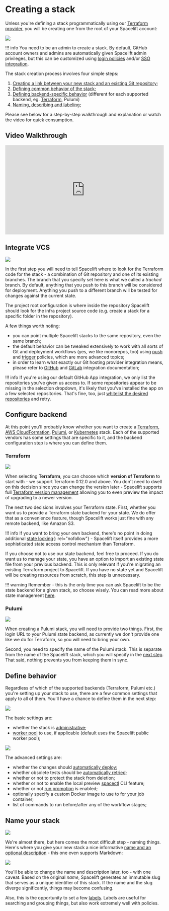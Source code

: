 # Creating a stack

Unless you're defining a stack programmatically using our [Terraform provider](../../vendors/terraform/terraform-provider.md), you will be creating one from the root of your Spacelift account:

![](<../../assets/screenshots/Screen Shot 2022-06-29 at 2.49.35 PM.png>)

!!! info
    You need to be an admin to create a stack. By default, GitHub account owners and admins are automatically given Spacelift admin privileges, but this can be customized using [login policies](../policy/login-policy.md) and/or [SSO integration](../../integrations/single-sign-on/README.md).

The stack creation process involves four simple steps:

1. [Creating a link between your new stack and an existing Git repository](#integrate-vcs);
2. [Defining common behavior of the stack](#define-behavior);
3. [Defining backend-specific behavior](creating-a-stack.md#configure-backend) (different for each supported backend, eg. [Terraform](creating-a-stack.md#terraform), Pulumi)
4. [Naming, describing and labeling](creating-a-stack.md#name-your-stack);

Please see below for a step-by-step walkthrough and explanation or watch the video for quick consumption.

## Video Walkthrough

<div style="padding:56.25% 0 0 0;position:relative;"><iframe src="https://player.vimeo.com/video/754434842?h=fbaba4baf5&amp;badge=0&amp;autopause=0&amp;player_id=0&amp;app_id=58479" frameborder="0" allow="autoplay; fullscreen; picture-in-picture" allowfullscreen style="position:absolute;top:0;left:0;width:100%;height:100%;" title="Creating a Stack"></iframe></div><script src="https://player.vimeo.com/api/player.js"></script>

## Integrate VCS

![](<../../assets/screenshots/Screen Shot 2022-06-29 at 2.50.40 PM.png>)

In the first step you will need to tell Spacelift where to look for the Terraform code for the stack - a combination of Git repository and one of its existing branches. The branch that you specify set here is what we called a _tracked_ branch. By default, anything that you push to this branch will be considered for deployment. Anything you push to a different branch will be tested for changes against the current state.

 The project root configuration is where inside the repository Spacelift should look for the infra project source code (e.g. create a stack for a specific folder in the repository).

A few things worth noting:

- you can point multiple Spacelift stacks to the same repository, even the same branch;
- the default behavior can be tweaked extensively to work with all sorts of Git and deployment workflows (yes, we like monorepos, too) using [push](../policy/git-push-policy.md) and [trigger](../policy/trigger-policy.md) policies, which are more advanced topics;
- in order to learn what exactly our Git hosting provider integration means, please refer to [GitHub](../../integrations/source-control/github.md) and [GitLab](../../integrations/source-control/gitlab.md) integration documentation;

!!! info
    If you're using our default GitHub App integration, we only list the repositories you've given us access to. If some repositories appear to be missing in the selection dropdown, it's likely that you've installed the app on a few selected repositories. That's fine, too, just [whitelist the desired repositories](../../integrations/source-control/github.md) and retry.

## Configure backend

At this point you'll probably know whether you want to create a [Terraform](creating-a-stack.md#terraform), [AWS CloudFormation](../../vendors/cloudformation/README.md), [Pulumi](creating-a-stack.md#pulumi), or [Kubernetes](../../vendors/kubernetes/README.md) stack. Each of the supported vendors has some settings that are specific to it, and the backend configuration step is where you can define them.

### Terraform

![](<../../assets/screenshots/Screen Shot 2022-06-29 at 2.51.12 PM (1).png>)

When selecting **Terraform**, you can choose which **version of Terraform** to start with - we support Terraform 0.12.0 and above. You don't need to dwell on this decision since you can change the version later - Spacelift supports full [Terraform version management](../../vendors/terraform/version-management.md) allowing you to even preview the impact of upgrading to a newer version.

The next two decisions involves your Terraform state. First, whether you want us to provide a Terraform state backend for your state. We do offer that as a convenience feature, though Spacelift works just fine with any remote backend, like Amazon S3.

!!! info
    If you want to bring your own backend, there's no point in doing additional [state locking](https://www.terraform.io/docs/state/locking.html){: rel="nofollow"} - Spacelift itself provides a more sophisticated state access control mechanism than Terraform.

If you choose not to use our state backend, feel free to proceed. If you do want us to manage your state, you have an option to import an existing state file from your previous backend. This is only relevant if you're migrating an existing Terraform project to Spacelift. If you have no state yet and Spacelift will be creating resources from scratch, this step is unnecessary.

!!! warning
    Remember - this is the only time you can ask Spacelift to be the state backend for a given stack, so choose wisely. You can read more about state management [here](../../vendors/terraform/state-management.md).

### Pulumi

![](<../../assets/screenshots/Screen Shot 2022-06-29 at 3.01.31 PM.png>)

When creating a Pulumi stack, you will need to provide two things. First, the login URL to your Pulumi state backend, as currently we don't provide one like we do for Terraform, so you will need to bring your own.

Second, you need to specify the name of the Pulumi stack. This is separate from the name of the Spacelift stack, which you will specify in the [next step](creating-a-stack.md#name-your-stack). That said, nothing prevents you from keeping them in sync.

## Define behavior

Regardless of which of the supported backends (Terraform, Pulumi etc.) you're setting up your stack to use, there are a few common settings that apply to all of them. You'll have a chance to define them in the next step:

![](<../../assets/screenshots/Screen Shot 2022-06-29 at 2.59.31 PM.png>)

The basic settings are:

- whether the stack is [administrative](./stack-settings.md#administrative);
- [worker pool](../worker-pools.md) to use, if applicable (default uses the Spacelift public worker pool);

![](<../../assets/screenshots/Screen Shot 2022-06-29 at 2.52.07 PM.png>)

The advanced settings are:

- whether the changes should [automatically deploy](./stack-settings.md#autodeploy);
- whether obsolete tests should be [automatically retried](./stack-settings.md#autoretry);
- whether or not to protect the stack from deletion;
- whether or not to enable the local preview [spacectl](https://github.com/spacelift-io/spacectl) CLI feature;
- whether or not [run promotion](../run/run-promotion.md) is enabled;
- optionally specify a custom Docker image to use to for your job container;
- list of commands to run before/after any of the workflow stages;

## Name your stack

![](<../../assets/screenshots/New_stack_·_spacelift-io (14).png>)

We're almost there, but here comes the most difficult step - naming things. Here's where you give your new stack a nice informative [name and an optional description](stack-settings.md#name-and-description) - this one even supports Markdown:

![](<../../assets/screenshots/Screen Shot 2022-06-29 at 3.05.32 PM.png>)

You'll be able to change the name and description later, too - with one caveat. Based on the original _name_, Spacelift generates an immutable slug that serves as a unique identifier of this stack. If the name and the slug diverge significantly, things may become confusing.

Also, this is the opportunity to set a few [labels](stack-settings.md#labels). Labels are useful for searching and grouping things, but also work extremely well with policies.
